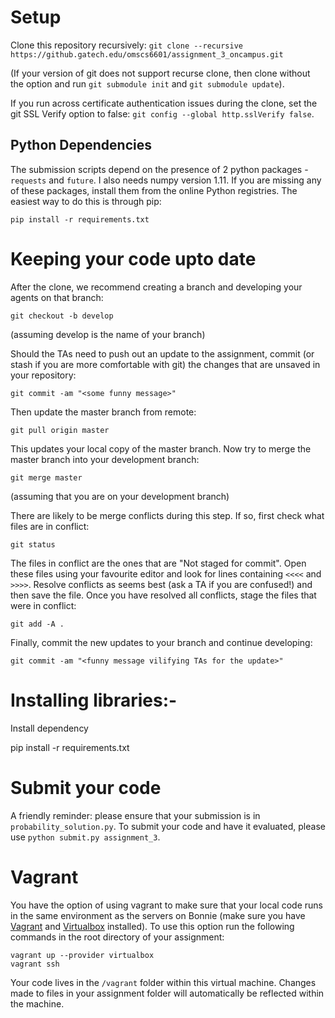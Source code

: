 # Setup
Clone this repository recursively:
`git clone --recursive https://github.gatech.edu/omscs6601/assignment_3_oncampus.git`

(If your version of git does not support recurse clone, then clone without the option and run `git submodule init` and `git submodule update`).

If you run across certificate authentication issues during the clone, set the git SSL Verify option to false: `git config --global http.sslVerify false`.

## Python Dependencies

The submission scripts depend on the presence of 2 python packages - `requests` and `future`. I also needs numpy version 1.11. If you are missing any of these packages, install them from the online Python registries. The easiest way to do this is through pip:

`pip install -r requirements.txt`

# Keeping your code upto date
After the clone, we recommend creating a branch and developing your agents on that branch:

`git checkout -b develop`

(assuming develop is the name of your branch)

Should the TAs need to push out an update to the assignment, commit (or stash if you are more comfortable with git) the changes that are unsaved in your repository:

`git commit -am "<some funny message>"`

Then update the master branch from remote:

`git pull origin master`

This updates your local copy of the master branch. Now try to merge the master branch into your development branch:

`git merge master`

(assuming that you are on your development branch)

There are likely to be merge conflicts during this step. If so, first check what files are in conflict:

`git status`

The files in conflict are the ones that are "Not staged for commit". Open these files using your favourite editor and look for lines containing `<<<<` and `>>>>`. Resolve conflicts as seems best (ask a TA if you are confused!) and then save the file. Once you have resolved all conflicts, stage the files that were in conflict:

`git add -A .`

Finally, commit the new updates to your branch and continue developing:

`git commit -am "<funny message vilifying TAs for the update>"`


# Installing libraries:-

Install dependency

pip install -r requirements.txt


# Submit your code
A friendly reminder: please ensure that your submission is in `probability_solution.py`. 
To submit your code and have it evaluated, please use `python submit.py assignment_3`.

# Vagrant

You have the option of using vagrant to make sure that your local code runs in the same environment as the servers on Bonnie (make sure you have [Vagrant](https://www.vagrantup.com/) and [Virtualbox](https://www.virtualbox.org/wiki/Downloads) installed).  To use this option run the following commands in the root directory of your assignment:

```
vagrant up --provider virtualbox
vagrant ssh
```

Your code lives in the `/vagrant` folder within this virtual machine. Changes made to files in your assignment folder will automatically be reflected within the machine.

